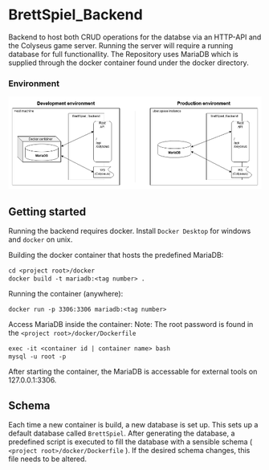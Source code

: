 # BrettSpiel_Backend

Backend to host both CRUD operations for the databse via an HTTP-API and the Colyseus game server.
Running the server will require a running database for full functionallity. The Repository uses MariaDB which is supplied
through the docker container found under the docker directory.

### Environment
![drawIO image](resources/Brettspiel_Backend.png "Deployment and Production environment for the Brettspiel_Backend")

## Getting started

Running the backend requires docker. Install ```Docker Desktop``` for windows and ```docker``` on unix.

Building the docker container that hosts the predefined MariaDB:
```
cd <project root>/docker
docker build -t mariadb:<tag number> .
```

Running the container (anywhere):
```
docker run -p 3306:3306 mariadb:<tag number>
```

Access MariaDB inside the container:
Note: The root password is found in the ```<project root>/docker/Dockerfile```
```
exec -it <container id | container name> bash
mysql -u root -p
```

After starting the container, the MariaDB is accessable for external tools on 127.0.0.1:3306.

## Schema
Each time a new container is build, a new database is set up. This sets up a default database called ```BrettSpiel```.
After generating the database, a predefined script is executed to fill the database with a sensible schema 
( ```<project root>/docker/Dockerfile``` ). If the desired schema changes, this file needs to be altered.
